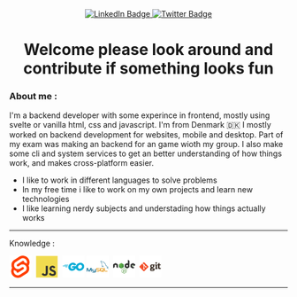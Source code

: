 
<div id="header" align="center">
	<div id="badges">
	  <a href="https://www.linkedin.com/in/niclas-hjulmand-a14893185/">
		<img src="https://img.shields.io/badge/LinkedIn-blue?style=for-the-badge&logo=linkedin&logoColor=white" alt="LinkedIn Badge"/>
	  </a>
	  <a href="https://twitter.com/NHjulmand">
		<img src="https://img.shields.io/badge/Twitter-blue?style=for-the-badge&logo=twitter&logoColor=white" alt="Twitter Badge"/>
	  </a>
	</div>
	<h1>
	Welcome please look around and contribute if something looks fun
	</h1>
</div>

### About me :
I'm a backend developer with some experince in frontend, mostly using svelte or vanilla html, css and javascript.
I'm from Denmark 🇩🇰
I mostly worked on backend development for websites, mobile and desktop. Part of my exam was making an backend for an game wioth my group.
I also make some cli and system services to get an better understanding of how things work, and makes cross-platform easier.
- I like to work in different languages to solve problems
- In my free time i like to work on my own projects and learn new technologies
- I like learning nerdy subjects and understading how things actually works

---
Knowledge :
<div>
  <img src="https://github.com/devicons/devicon/blob/master/icons/svelte/svelte-original.svg" title="Svelte" alt="Svelte" width="40" height="40"/>&nbsp;
  <img src="https://github.com/devicons/devicon/blob/master/icons/javascript/javascript-original.svg" title="JavaScript" alt="JavaScript" width="40" height="40"/>&nbsp;
  <img src="https://github.com/devicons/devicon/blob/master/icons/go/go-original-wordmark.svg" title="Go" **alt="Go" width="40" height="40"/>
  <img src="https://github.com/devicons/devicon/blob/master/icons/mysql/mysql-original-wordmark.svg" title="MySQL"  alt="MySQL" width="40" height="40"/>&nbsp;
  <img src="https://github.com/devicons/devicon/blob/master/icons/nodejs/nodejs-original-wordmark.svg" title="NodeJS" alt="NodeJS" width="40" height="40"/>&nbsp;
  <img src="https://github.com/devicons/devicon/blob/master/icons/git/git-original-wordmark.svg" title="Git" **alt="Git" width="40" height="40"/>
</div>

---
